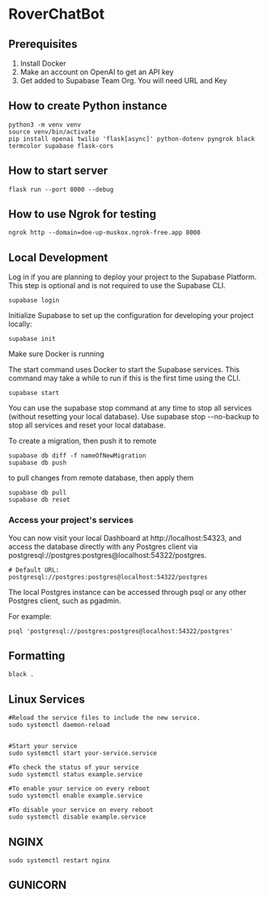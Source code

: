 # RoverChatBot

## Prerequisites

1. Install Docker
2. Make an account on OpenAI to get an API key
3. Get added to Supabase Team Org. You will need URL and Key

## How to create Python instance

```
python3 -m venv venv
source venv/bin/activate
pip install openai twilio 'flask[async]' python-dotenv pyngrok black termcolor supabase flask-cors
```

## How to start server

```
flask run --port 8000 --debug
```

## How to use Ngrok for testing

```
ngrok http --domain=doe-up-muskox.ngrok-free.app 8000
```

## Local Development

Log in if you are planning to deploy your project to the Supabase Platform. This step is optional and is not required to use the Supabase CLI.

```
supabase login
```

Initialize Supabase to set up the configuration for developing your project locally:

```
supabase init
```

Make sure Docker is running

The start command uses Docker to start the Supabase services.
This command may take a while to run if this is the first time using the CLI.

```
supabase start
```

You can use the supabase stop command at any time to stop all services (without resetting your local database). Use supabase stop --no-backup to stop all services and reset your local database.

To create a migration, then push it to remote

```
supabase db diff -f nameOfNewMigration
supabase db push
```

to pull changes from remote database, then apply them

```
supabase db pull
supabase db reset
```

### Access your project's services

You can now visit your local Dashboard at http://localhost:54323, and access the database directly with any Postgres client via postgresql://postgres:postgres@localhost:54322/postgres.

```
# Default URL:
postgresql://postgres:postgres@localhost:54322/postgres
```

The local Postgres instance can be accessed through psql
or any other Postgres client, such as pgadmin.

For example:

```
psql 'postgresql://postgres:postgres@localhost:54322/postgres'
```

## Formatting

```
black .
```

## Linux Services

```
#Reload the service files to include the new service.
sudo systemctl daemon-reload


#Start your service
sudo systemctl start your-service.service

#To check the status of your service
sudo systemctl status example.service

#To enable your service on every reboot
sudo systemctl enable example.service

#To disable your service on every reboot
sudo systemctl disable example.service
```

## NGINX

```
sudo systemctl restart nginx
```

## GUNICORN
